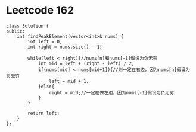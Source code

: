 # Leetcode 162
    class Solution {
    public:
        int findPeakElement(vector<int>& nums) {
            int left = 0;
            int right = nums.size() - 1;

            while(left < right){//nums[n]和nums[-1]假设为负无穷
                int mid = left + (right - left) / 2;
                if(nums[mid] < nums[mid+1]){//则一定在右边，因为nums[n]假设为负无穷
                    left = mid + 1;
                }else{
                    right = mid;//一定在做左边，因为nums[-1]假设为负无穷
                }
            }

            return left;
        }
    };

